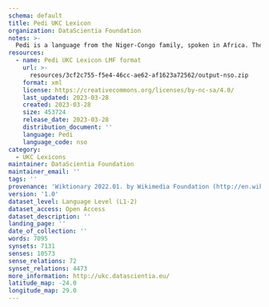 ```yaml
---
schema: default
title: Pedi UKC Lexicon
organization: DataScientia Foundation
notes: >-
  Pedi is a language from the Niger-Congo family, spoken in Africa. The UKC Lexicon of Pedi is represented as a lexico-semantic network. It consists of words, word senses, synsets, as well as sense-level and synset-level relationships.
resources:
  - name: Pedi UKC Lexicon LMF format
    url: >-
      resources/3cf2c755-f5e4-46cc-ae62-af1623a72562/output-nso.zip
    format: xml
    license: https://creativecommons.org/licenses/by-nc-sa/4.0/
    last_updated: 2023-03-28
    created: 2023-03-28
    size: 453724
    release_date: 2023-03-28
    distribution_document: ''
    language: Pedi
    language_code: nso
category:
  - UKC Lexicons
maintainer: DataScientia Foundation
maintainer_email: ''
tags: ''
provenance: 'Wiktionary 2022.01. by Wikimedia Foundation (http://en.wiktionary.org); CogNet 2.1 by Khuyagbaatar Batsuren, National University of Mongolia (http://cognet.ukc.disi.unitn.it); UniMet: Universal Metonymy 1.0 by Temuulen Khishigsuren and Gábor Bella (http://ukc.disi.unitn.it/index.php/metonymy/); MorphyNet 2.0 by Gábor Bella and Khuyagbaatar Batsuren (http://ukc.disi.unitn.it/index.php/morphynet/); Antonymy 1.0 by Gábor Bella (http://ukc.datascientia.eu); African Wordnet Project 2017.10. by South African Centre for Digital Language Resources (SADiLaR) (https://www.sadilar.org/index.php/en/); Princeton WordNet 2.1 by Princeton University (https://wordnet.princeton.edu)'
version: '1.0'
dataset_level: Language Level (L1-2)
dataset_access: Open Access
dataset_description: ''
landing_page: ''
date_of_collection: ''
words: 7095
synsets: 7131
senses: 10573
sense_relations: 72
synset_relations: 4473
more_information: http://ukc.datascientia.eu/
latitude_map: -24.0
longitude_map: 29.0
---
```

